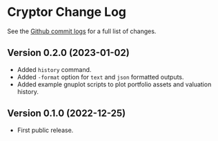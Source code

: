 # Cryptor Change Log

See the [Github commit logs](https://github.com/srackham/cryptor/commits/master) for a full list of changes.


## Version 0.2.0 (2023-01-02)
- Added `history` command.
- Added `-format` option for `text` and `json` formatted outputs.
- Added example gnuplot scripts to plot portfolio assets and valuation history.


## Version 0.1.0 (2022-12-25)
- First public release.